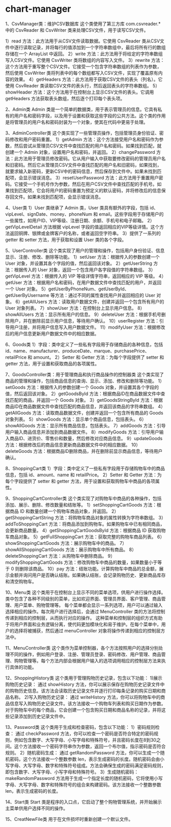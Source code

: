 # chart-manager

1、CsvManager类：维护CSV数据库
  这个类使用了第三方库 com.csvreader.* 中的 CsvReader 和 CsvWriter 类来处理CSV文件，用于读写CSV文件。

  1）read 方法：此方法用于从CSV文件读取数据。它使用 CsvReader 类从CSV文件中逐行读取记录，并将每行的值添加到一个字符串数组中，最后将所有行的数组存储在一个 ArrayList 中返回。
  2）write 方法：此方法用于将给定的字符串数组写入CSV文件。它使用 CsvWriter 类将数组的内容写入文件。
  3）rewrite 方法：这个方法用于重写整个CSV文件。它接受一个包含字符串数组的列表作为参数，然后使用 CsvWriter 类将列表中的每个数组都写入CSV文件，实现了覆盖原有内容的效果。
  4）getHeaders 方法：此方法用于获取CSV文件的表头（列名）。它使用 CsvReader 类读取CSV文件的表头行，然后返回表头的字符串数组。
  5）showHeader 方法：这个方法用于在控制台上显示CSV文件的表头。它调用 getHeaders 方法获取表头数组，然后逐个打印每个表头项。

2、Admin类
	Admin 类是一个简单的数据类，用于表示管理员的信息。它具有私有的用户名和密码字段，以及用于设置和获取这些字段的公共方法。这个类的作用是将管理员的用户名和密码封装为一个对象，使其在代码中更易于处理。

3、AdminController类
  这个类实现了一些管理员操作，包括管理员身份验证、密码修改和用户密码重置。
	1）getAdmin 方法：这个方法接受用户名和密码作为参数，然后尝试从管理员CSV文件中查找匹配的用户名和密码。如果找到匹配，就创建一个 Admin 对象，设置用户名和密码，并返回。
  2）changePassword 方法：此方法用于管理员修改密码。它从用户输入中获取要修改密码的管理员用户名和旧密码。然后它从管理员CSV文件中查找匹配的用户名和旧密码，如果找到，就要求输入新密码，更新CSV中的密码信息，然后保存到文件中。如果未找到匹配项，会显示错误消息。
  3）resetUserPassword 方法：此方法用于重置用户密码。它接受一个手机号作为参数，然后在用户CSV文件中查找匹配的手机号。如果找到匹配项，它会将用户的密码重置为预定义的默认密码，并将修改后的信息保存回文件。如果未找到匹配项，会显示错误消息。

4、User类
  1）User 类继承了 Admin 类，User 类具有额外的字段，包括 id、vipLevel、signDate、money、phoneNum 和 email。这些字段用于存储用户的一些属性，如用户ID、VIP等级、注册日期、余额、手机号和电子邮箱。
  2）getVipLevelDetail 方法根据 vipLevel 字段的值返回相应的VIP等级详情。这个方法返回铜牌、银牌或金牌客户的名称，或者返回空字符串。
  3）提供了一系列的 getter 和 setter 方法，用于获取和设置 User 类的各个字段。

5、UserController类
  这个类实现了用户的管理和操作，包括用户身份验证、信息显示、注册、修改、删除等功能。
  1）setUser 方法：根据传入的参数创建一个 User 对象，并设置其各个字段的值，然后返回该对象。
  2）getUserString 方法：根据传入的 User 对象，返回一个包含用户各字段值的字符串数组。
  3）getVipLevel 方法：根据传入的 VIP 等级详情字符串，返回相应的 VIP 等级。
  4）getUser 方法：根据用户名和密码，在用户数据文件中查找匹配的用户，并返回一个 User 对象。
  5）getUserByPhoneNum、getUserById、getUserByUsername 等方法：通过不同的属性查找用户并返回相应的 User 对象。
  6）getAllUsers 方法：读取用户数据文件，创建并返回一个包含所有用户的 User 对象列表。
  7）showUser 方法：在控制台上显示用户信息。
  8）showAllUsers 方法：显示所有用户的信息。
  9）deleteUser 方法：根据手机号删除用户，并在删除前显示用户信息，等待用户确认。
  10）userRegister 方法：引导用户注册，并将用户信息写入用户数据文件。
  11）modifyUser 方法：根据修改后的用户信息更新用户数据文件中的相应数据。

6、Goods类
  1）字段：类中定义了一些私有字段用于存储商品的各种信息，包括 id、name、manufacturer、produceDate、marque、purchasePrice、retailPrice 和 amount。
  2）Setter 和 Getter 方法：为每个字段提供了 setter 和 getter 方法，用于设置和获取商品的各项属性。

7、GoodsController类：用于管理商品和执行商品操作的控制器类
  这个类实现了商品的管理和操作，包括商品信息的查询、显示、添加、修改和删除等功能。
  1）setGoods 方法：根据传入的参数创建一个 Goods 对象，并设置其各个字段的值，然后返回该对象。
  2）getGoodsById 方法：根据商品ID在商品数据文件中查找匹配的商品，并返回一个 Goods 对象。
  3）getGoodsStringById 方法：根据商品ID在商品数据文件中查找匹配的商品信息，并返回该商品的字符串数组。
  4）getAllGoods 方法：读取商品数据文件，创建并返回一个包含所有商品的 Goods 对象列表。
  5）showGoods 方法：显示单个商品信息，包括表头。
  6）showAllGoods 方法：显示所有商品信息，包括表头。
  7）addGoods 方法：引导用户输入商品信息并添加到商品数据文件。
  8）modifyGoods 方法：引导用户输入商品ID、进货价、零售价和数量，然后修改对应商品信息。
  9）updateGoods 方法：根据修改后的商品信息更新商品数据文件中的相应数据。
  10）deleteGoods 方法：根据商品ID删除商品，并在删除前显示商品信息，等待用户确认。

8、ShoppingCart类
	1）字段：类中定义了一些私有字段用于存储购物车中的商品信息，包括 id、amount、name 和 retailPrice。
  2）Setter 和 Getter 方法：为每个字段提供了 setter 和 getter 方法，用于设置和获取购物车中商品的各项属性。

9、ShoppingCartController类
  这个类实现了对购物车中商品的各种操作，包括添加、展示、删除、修改数量和结账等。
	1）setShoppingCartGoods 方法：根据商品 ID 和数量创建一个购物车商品对象，并返回。
  2）getShoppingCartString 方法：将购物车商品对象的属性转换为字符串数组。
  3）addToShoppingCart 方法：将商品添加到购物车。如果购物车中已有相同商品，会更新商品数量。
  4）getShoppingCartGoodsById 方法：根据商品 ID 获取购物车商品对象。
  5）getFullShoppingCart 方法：获取完整的购物车商品列表。
  6）showShoppingCartGoods 方法：展示购物车中的商品。
  7）showAllShoppingCartGoods 方法：展示购物车中所有商品。
  8）deleteShoppingCart 方法：从购物车中删除商品。
  9）modifyShoppingCartGoods 方法：修改购物车中商品的数量，如果数量小于等于 0 则删除该商品。
  10）pay 方法：结账功能。计算购物车中商品的总金额，展示金额并询问用户是否确认结账。如果确认结账，会记录购物历史、更新商品库存和清空购物车。

10、Menu类
	这个类用于在控制台上显示不同的菜单选项，供用户进行操作选择。类中包含了各种不同级别的菜单，比如欢迎界面、管理员界面、客户管理、商品管理、用户菜单、购物管理等。
  每个菜单都会显示一系列选项，用户可以通过输入选择相应的操作。每次用户进行选择后，会通过 MenuController 类的方法将控制传递到相应的控制层，从而执行对应的操作。
  这种菜单和控制层的组织方式有助于将用户界面和业务逻辑分离，使代码更加模块化和易于维护。在每个菜单中，用户的选择将被捕获，然后通过 menuController 对象将操作传递到相应的控制层方法中。

11、MenuController类
	这个类作为菜单控制器，各个方法按照用户的选择分别处理不同的操作，例如用户登录、注册、管理员登录、密码修改、用户管理、商品管理、购物管理等。每个方法内部会根据用户输入的选项调用相应的控制层方法来执行具体的功能。

12、ShoppingHistory类
	这个类用于管理购物历史记录，包含以下功能：
  1)展示购物历史记录： 通过 showHistory 方法，你可以展示保存在购物历史记录文件中的购物历史信息。该方法会读取历史记录文件并逐行打印每条记录的购买日期和商品名称。
  2)写入购物历史记录： 通过 writeHistory 方法，你可以将购物车中的商品信息写入购物历史记录文件。该方法接收一个购物车列表和购买日期作为参数。对于购物车中的每个商品，它会创建一个包含购买日期和商品名称的记录，并将这些记录添加到历史记录文件中。

13、Password类
  这个类用于生成和检查密码，包含以下功能：
	1）密码规则检查： 通过 checkPassword 方法，你可以检查一个密码是否符合特定的密码规则，例如包含数字、大写字母、小写字母和特殊符号，并且密码长度在8到30之间。这个方法接收一个密码字符串作为参数，返回一个布尔值，指示密码是否符合规则。
  2）随机密码生成： 通过 getRandomPassword 方法，你可以生成一个随机密码，这个方法接收一个整数参数 len，表示生成密码的长度。随机密码会由小写字母、大写字母、数字和特殊符号组成。方法会确保生成的密码满足密码规则，即包含数字、大写字母、小写字母和特殊符号。
  3）生成随机密码： makeRandomPassword 方法用于生成一个指定长度的随机密码，它将使用小写字母、大写字母、数字和特殊符号的组合来构建密码。该方法接收一个整数参数 len，表示生成密码的长度。

14、Start类
	Start 类是程序的入口点，它启动了整个购物管理系统，并开始展示主菜单供用户选择不同的操作。

15、CreatNewFile类
	用于在文件损坏时重新创建一个默认文件。
